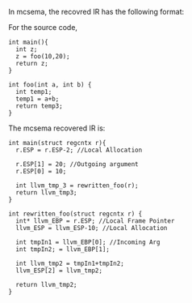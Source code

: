 In mcsema, the recovred IR has the following format:

For the source code,

```
int main(){ 
  int z; 
  z = foo(10,20); 
  return z;
} 

int foo(int a, int b) { 
  int temp1; 
  temp1 = a+b; 
  return temp3;
}
```

The mcsema recovered IR is:

```
int main(struct regcntx r){ 
  r.ESP = r.ESP-2; //Local Allocation
  
  r.ESP[1] = 20; //Outgoing argument 
  r.ESP[0] = 10; 
  
  int llvm_tmp_3 = rewritten_foo(r); 
  return llvm_tmp3;
}

int rewritten_foo(struct regcntx r) {
  int* llvm_EBP = r.ESP; //Local Frame Pointer
  llvm_ESP = llvm_ESP-10; //Local Allocation

  int tmpIn1 = llvm_EBP[0]; //Incoming Arg 
  int tmpIn2; = llvm_EBP[1];

  int llvm_tmp2 = tmpIn1+tmpIn2; 
  llvm_ESP[2] = llvm_tmp2;

  return llvm_tmp2;
}

```
